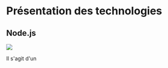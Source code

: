 # Présentation des technologies

  ## Node.js 
  <img src="https://image.flaticon.com/icons/svg/919/919825.svg">
  
  Il s'agit d'un 

